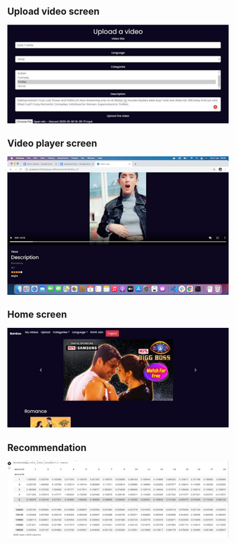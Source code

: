 ## Upload video screen

![alt text](https://github.com/rj33536/Minor-project/blob/dev/img/upload.jpeg?raw=true)

## Video player screen

![alt text](https://github.com/rj33536/Minor-project/blob/dev/img/video.png?raw=true)

## Home screen

![alt text](https://github.com/rj33536/Minor-project/blob/dev/img/home.jpeg?raw=true)

## Recommendation

![alt text](https://github.com/rj33536/Minor-project/blob/dev/img/recommendation.png?raw=true)

